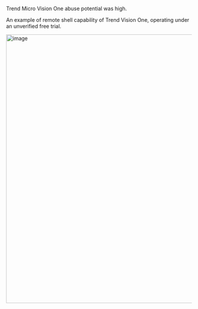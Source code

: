 Trend Micro Vision One abuse potential was high.  




An example of remote shell capability of Trend Vision One, operating under an unverified free trial.  

<img width="1785" height="729" alt="image" src="https://github.com/user-attachments/assets/43ca7576-a97f-426c-8bfd-45c2bf30f733" />
